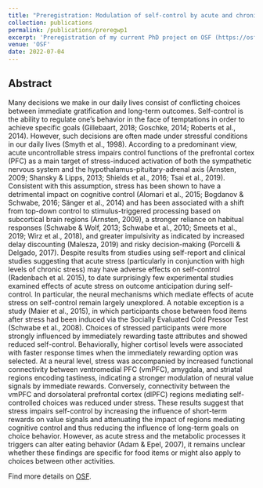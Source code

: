 ```yaml
---
title: "Preregistration: Modulation of self-control by acute and chronic stress"
collection: publications
permalink: /publications/preregwp1
excerpt: 'Preregistration of my current PhD project on OSF (https://osf.io/f7peu/).'
venue: 'OSF'
date: 2022-07-04
---
```

## Abstract
Many decisions we make in our daily lives consist of conflicting choices between immediate gratification and long-term outcomes. Self-control is the ability to regulate one’s behavior in the face of temptations in order to achieve specific goals (Gillebaart, 2018; Goschke, 2014; Roberts et al., 2014). However, such decisions are often made under stressful conditions in our daily lives (Smyth et al., 1998). According to a predominant view, acute uncontrollable stress impairs control functions of the prefrontal cortex (PFC) as a main target of stress-induced activation of both the sympathetic nervous system and the hypothalamus-pituitary-adrenal axis (Arnsten, 2009; Shansky & Lipps, 2013; Shields et al., 2016; Tsai et al., 2019). Consistent with this assumption, stress has been shown to have a detrimental impact on cognitive control (Alomari et al., 2015; Bogdanov & Schwabe, 2016; Sänger et al., 2014) and has been associated with a shift from top-down control to stimulus-triggered processing based on subcortical brain regions (Arnsten, 2009), a stronger reliance on habitual responses (Schwabe & Wolf, 2013; Schwabe et al., 2010; Smeets et al., 2019; Wirz et al., 2018), and greater impulsivity as indicated by increased delay discounting (Malesza, 2019) and risky decision-making (Porcelli & Delgado, 2017).
Despite results from studies using self-report and clinical studies suggesting that acute stress (particularly in conjunction with high levels of chronic stress) may have adverse effects on self-control (Radenbach et al. 2015), to date surprisingly few experimental studies examined effects of acute stress on outcome anticipation during self-control. In particular, the neural mechanisms which mediate effects of acute stress on self-control remain largely unexplored. A notable exception is a study (Maier et al., 2015), in which participants chose between food items after stress had been induced via the Socially Evaluated Cold Pressor Test (Schwabe et al., 2008). Choices of stressed participants were more strongly influenced by immediately rewarding taste attributes and showed reduced self-control. Behaviorally, higher cortisol levels were associated with faster response times when the immediately rewarding option was selected. At a neural level, stress was accompanied by increased functional connectivity between ventromedial PFC (vmPFC), amygdala, and striatal regions encoding tastiness, indicating a stronger modulation of neural value signals by immediate rewards. Conversely, connectivity between the vmPFC and dorsolateral prefrontal cortex (dlPFC) regions mediating self-controlled choices was reduced under stress. These results suggest that stress impairs self-control by increasing the influence of short-term rewards on value signals and attenuating the impact of regions mediating cognitive control and thus reducing the influence of long-term goals on choice behavior. However, as acute stress and the metabolic processes it triggers can alter eating behavior (Adam & Epel, 2007), it remains unclear whether these findings are specific for food items or might also apply to choices between other activities.

Find more details on [OSF](https://osf.io/f7peu/).
